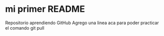 # mi primer README
Repositorio aprendiendo GitHub
Agrego una linea aca para poder practicar el comando git pull
